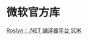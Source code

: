 # 微软官方库
<p id="vVZzECMDBw7sMPzTzevJah">

[Roslyn：.NET 编译器平台 SDK](./Roslyn%EF%BC%9A.NET%20%E7%BC%96%E8%AF%91%E5%99%A8%E5%B9%B3%E5%8F%B0%20SDK/index.md)

</p>

<p id="hibNLdJmLVzu86kCUDCBaZ">



</p>
